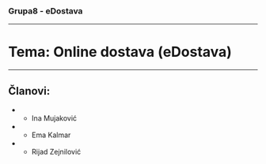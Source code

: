 ### Grupa8 - eDostava
----------------------

# Tema: Online dostava (eDostava)

----------------------

Članovi:
----------------------

+ * Ina Mujaković
+ * Ema Kalmar
+ * Rijad Zejnilović

